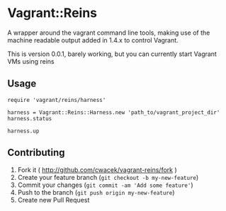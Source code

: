 # Vagrant::Reins

A wrapper around the vagrant command line tools, making use of
the machine readable output added in 1.4.x to control Vagrant.

This is version 0.0.1, barely working, but you can currently
start Vagrant VMs using reins


## Usage

    require 'vagrant/reins/harness'

    harness = Vagrant::Reins::Harness.new 'path_to/vagrant_project_dir'
    harness.status

    harness.up

## Contributing

1. Fork it ( http://github.com/cwacek/vagrant-reins/fork )
2. Create your feature branch (`git checkout -b my-new-feature`)
3. Commit your changes (`git commit -am 'Add some feature'`)
4. Push to the branch (`git push origin my-new-feature`)
5. Create new Pull Request
